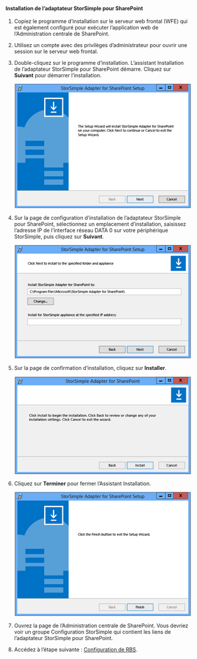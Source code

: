 <!--author=SharS last changed: 9/17/15-->

#### Installation de l’adaptateur StorSimple pour SharePoint

1. Copiez le programme d’installation sur le serveur web frontal (WFE) qui est également configuré pour exécuter l’application web de l’Administration centrale de SharePoint. 

2. Utilisez un compte avec des privilèges d’administrateur pour ouvrir une session sur le serveur web frontal.

3. Double-cliquez sur le programme d’installation. L’assistant Installation de l’adaptateur StorSimple pour SharePoint démarre. Cliquez sur **Suivant** pour démarrer l’installation.

    ![Page de début de l’installation de l’adaptateur StorSimple](./media/storsimple-install-sharepoint-adapter/HCS_SSASP_Setup1-include.png)

4. Sur la page de configuration d’installation de l’adaptateur StorSimple pour SharePoint, sélectionnez un emplacement d’installation, saisissez l’adresse IP de l’interface réseau DATA 0 sur votre périphérique StorSimple, puis cliquez sur **Suivant**.

    ![Page de configuration de l’installation de l’adaptateur StorSimple](./media/storsimple-install-sharepoint-adapter/HCS_SSASP_Setup2-include.png)

5. Sur la page de confirmation d’installation, cliquez sur **Installer**.

    ![Page de confirmation de l’installation de l’adaptateur StorSimple](./media/storsimple-install-sharepoint-adapter/HCS_SSASP_Confirm_Setup-include.png)

6. Cliquez sur **Terminer** pour fermer l’Assistant Installation.

    ![Page de fin de l’installation de l’adaptateur StorSimple](./media/storsimple-install-sharepoint-adapter/HCS_SSASP_Setup_finish-include.png)

7. Ouvrez la page de l’Administration centrale de SharePoint. Vous devriez voir un groupe Configuration StorSimple qui contient les liens de l’adaptateur StorSimple pour SharePoint.

8. Accédez à l’étape suivante : [Configuration de RBS](#configure-rbs).

<!---HONumber=Sept15_HO4-->